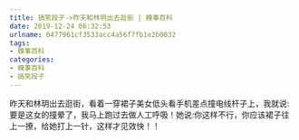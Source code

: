 ```yaml
---
title: 搞笑段子->昨天和林玥出去逛街 | 糗事百科
date: 2019-12-24 06:32:53
urlname: 0477961cf3533acc4a56f7fb1e2b0032
tags: 
- 糗事百科
categories:
- 糗事百科
- 搞笑段子
---
```

昨天和林玥出去逛街，看着一穿裙子美女低头看手机差点撞电线杆子上，我就说:要是这女的撞晕了，我马上跑过去做人工呼吸！她说:你这样不行，你应该裙子往上一撩，给她打上一针，这样才见效快！！


